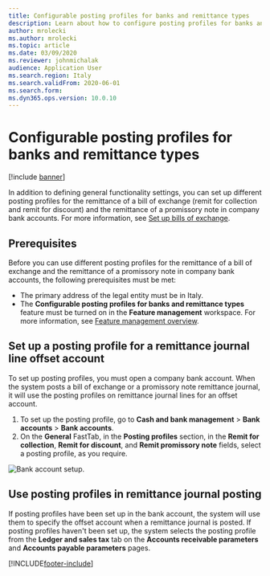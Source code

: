 ```yaml
---
title: Configurable posting profiles for banks and remittance types
description: Learn about how to configure posting profiles for banks and remittance types, including an outline on setting up a posting profile for a remittance journal.
author: mrolecki
ms.author: mrolecki
ms.topic: article
ms.date: 03/09/2020
ms.reviewer: johnmichalak
audience: Application User
ms.search.region: Italy
ms.search.validFrom: 2020-06-01
ms.search.form: 
ms.dyn365.ops.version: 10.0.10
---
```


# Configurable posting profiles for banks and remittance types

[!include [banner](../../includes/banner.md)]

In addition to defining general functionality settings, you can set up different posting profiles for the remittance of a bill of exchange (remit for collection and remit for discount) and the remittance of a promissory note in company bank accounts. For more information, see [Set up bills of exchange](../../accounts-receivable/set-up-bills-exchange.md).

## Prerequisites

Before you can use different posting profiles for the remittance of a bill of exchange and the remittance of a promissory note in company bank accounts, the following prerequisites must be met:

- The primary address of the legal entity must be in Italy.
- The **Configurable posting profiles for banks and remittance types** feature must be turned on in the **Feature management** workspace. For more information, see [Feature management overview](../../../fin-ops-core/fin-ops/get-started/feature-management/feature-management-overview.md).

## Set up a posting profile for a remittance journal line offset account

To set up posting profiles, you must open a company bank account. When the system posts a bill of exchange or a promissory note remittance journal, it will use the posting profiles on remittance journal lines for an offset account.

1. To set up the posting profile, go to **Cash and bank management** \> **Bank accounts** \> **Bank accounts**.
2. On the **General** FastTab, in the **Posting profiles** section, in the **Remit for collection**, **Remit for discount**, and **Remit promissory note** fields, select a posting profile, as you require.

![Bank account setup.](../media/emea-ita-exil-different-accounts-per-company-bank.png)

## Use posting profiles in remittance journal posting

If posting profiles have been set up in the bank account, the system will use them to specify the offset account when a remittance journal is posted. If posting profiles haven't been set up, the system selects the posting profile from the **Ledger and sales tax** tab on the **Accounts receivable parameters** and **Accounts payable parameters** pages.


[!INCLUDE[footer-include](../../../includes/footer-banner.md)]
